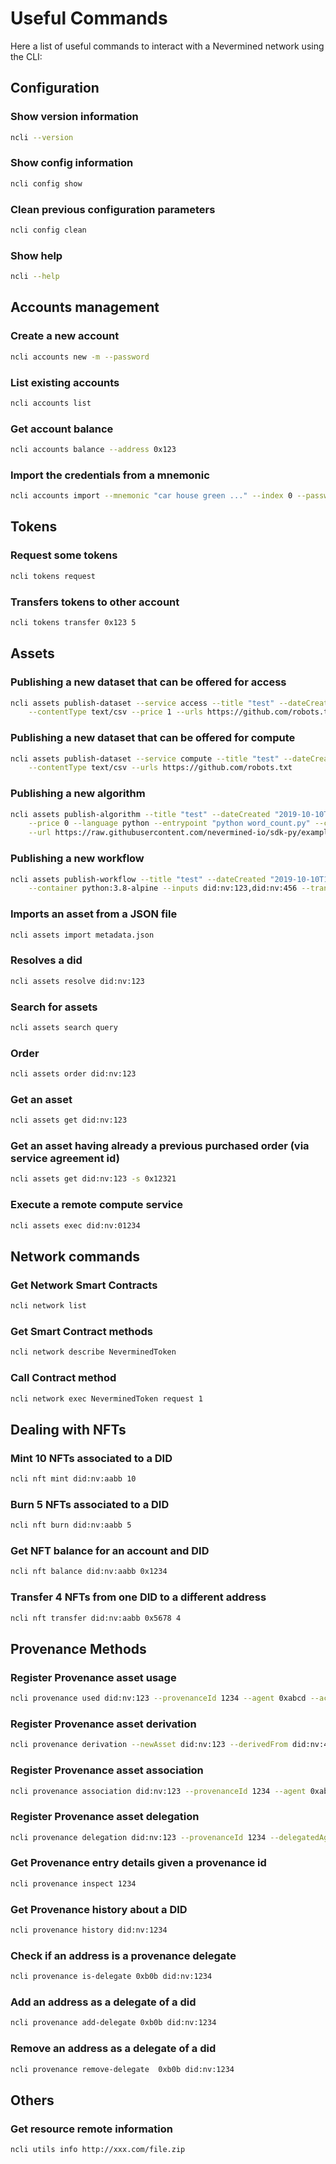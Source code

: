 # Useful Commands

Here a list of useful commands to interact with a Nevermined network using the CLI:

## Configuration

### Show version information
```bash
ncli --version
```

### Show config information
```bash
ncli config show
```

### Clean previous configuration parameters
```bash
ncli config clean
```

### Show help
```bash
ncli --help
```

## Accounts management

### Create a new account
```bash
ncli accounts new -m --password
```

### List existing accounts
```bash
ncli accounts list
```

### Get account balance
```bash
ncli accounts balance --address 0x123
```

### Import the credentials from a mnemonic
```bash
ncli accounts import --mnemonic "car house green ..." --index 0 --password
```

## Tokens

### Request some tokens
```bash
ncli tokens request
```

### Transfers tokens to other account
```bash
ncli tokens transfer 0x123 5
```

## Assets

### Publishing a new dataset that can be offered for access
```bash
ncli assets publish-dataset --service access --title "test" --dateCreated "2019-10-10T17:00:000Z" --author aitor \
    --contentType text/csv --price 1 --urls https://github.com/robots.txt
```

### Publishing a new dataset that can be offered for compute
```bash
ncli assets publish-dataset --service compute --title "test" --dateCreated "2019-10-10T17:00:000Z" --author aitor \
    --contentType text/csv --urls https://github.com/robots.txt    
```

### Publishing a new algorithm
```bash
ncli assets publish-algorithm --title "test" --dateCreated "2019-10-10T17:00:000Z" --author aitor --contentType text/text \
    --price 0 --language python --entrypoint "python word_count.py" --container python:3.8-alpine \
    --url https://raw.githubusercontent.com/nevermined-io/sdk-py/examples/word_count.py
```

### Publishing a new workflow
```bash
ncli assets publish-workflow --title "test" --dateCreated "2019-10-10T17:00:000Z" --author aitor \
    --container python:3.8-alpine --inputs did:nv:123,did:nv:456 --transformation did:nv:abc    
```

### Imports an asset from a JSON file
```bash
ncli assets import metadata.json
```

### Resolves a did
```bash
ncli assets resolve did:nv:123
```

### Search for assets
```bash
ncli assets search query
```

### Order
```bash
ncli assets order did:nv:123
```

### Get an asset
```bash
ncli assets get did:nv:123
```

### Get an asset having already a previous purchased order (via service agreement id)
```bash
ncli assets get did:nv:123 -s 0x12321
```

### Execute a remote compute service
```bash
ncli assets exec did:nv:01234
```


## Network commands

### Get Network Smart Contracts
```bash
ncli network list
```

### Get Smart Contract methods
```bash
ncli network describe NeverminedToken
```

### Call Contract method
```bash
ncli network exec NeverminedToken request 1
```

## Dealing with NFTs

### Mint 10 NFTs associated to a DID
```bash
ncli nft mint did:nv:aabb 10
```

### Burn 5 NFTs associated to a DID
```bash
ncli nft burn did:nv:aabb 5
```

### Get NFT balance for an account and DID
```bash
ncli nft balance did:nv:aabb 0x1234
```

### Transfer 4 NFTs from one DID to a different address
```bash
ncli nft transfer did:nv:aabb 0x5678 4
```


## Provenance Methods

### Register Provenance asset usage
```bash
ncli provenance used did:nv:123 --provenanceId 1234 --agent 0xabcd --activity 0423 --signature 0x49324 --attributes access
```

### Register Provenance asset derivation
```bash
ncli provenance derivation --newAsset did:nv:123 --derivedFrom did:nv:456 --provenanceId 1234 --agent 0xabcd --activity 0534 --attributes copy
```

### Register Provenance asset association
```bash
ncli provenance association did:nv:123 --provenanceId 1234 --agent 0xabcd --activity 0534 --attributes "gave access to xxx"
```

### Register Provenance asset delegation
```bash
ncli provenance delegation did:nv:123 --provenanceId 1234 --delegatedAgent 0xabcd --activity 0534 --signature 0x0123 --attributes "was delegated to yyy"
```

### Get Provenance entry details given a provenance id
```bash
ncli provenance inspect 1234
```

### Get Provenance history about a DID
```bash
ncli provenance history did:nv:1234
```

### Check if an address is a provenance delegate
```bash
ncli provenance is-delegate 0xb0b did:nv:1234
```

### Add an address as a delegate of a did
```bash
ncli provenance add-delegate 0xb0b did:nv:1234
```

### Remove an address as a delegate of a did
```bash
ncli provenance remove-delegate  0xb0b did:nv:1234
```


## Others

### Get resource remote information
```bash
ncli utils info http://xxx.com/file.zip
```
